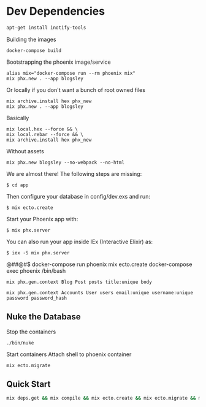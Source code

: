 # Dev Dependencies

```bash
apt-get install inotify-tools
```

Building the images

    docker-compose build

Bootstrapping the phoenix image/service

    alias mix="docker-compose run --rm phoenix mix"
    mix phx.new . --app blogsley

Or locally if you don't want a bunch of root owned files

    mix archive.install hex phx_new
    mix phx.new . --app blogsley

Basically

    mix local.hex --force && \
    mix local.rebar --force && \
    mix archive.install hex phx_new

Without assets

    mix phx.new blogsley --no-webpack --no-html

We are almost there! The following steps are missing:

    $ cd app

Then configure your database in config/dev.exs and run:

    $ mix ecto.create

Start your Phoenix app with:

    $ mix phx.server

You can also run your app inside IEx (Interactive Elixir) as:

    $ iex -S mix phx.server

@##@#$
    docker-compose run phoenix mix ecto.create
    docker-compose exec phoenix /bin/bash

    mix phx.gen.context Blog Post posts title:unique body

    mix phx.gen.context Accounts User users email:unique username:unique password password_hash

## Nuke the Database

Stop the containers

    ./bin/nuke

Start containers
Attach shell to phoenix container

    mix ecto.migrate

## Quick Start

```bash
mix deps.get && mix compile && mix ecto.create && mix ecto.migrate && mix phx.server
```